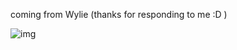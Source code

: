 coming from Wylie (thanks for responding to me :D )

![img](https://cdn.discordapp.com/attachments/868223049680425030/877597414507307018/unknown.png)